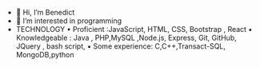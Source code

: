 - 👋 Hi, I’m Benedict 
- 👀 I’m interested in  programming
- TECHNOLOGY
▪ Proficient :JavaScript, HTML, CSS, Bootstrap , React
▪ Knowledgeable : Java , PHP,MySQL ,Node.js, Express, Git, GitHub, JQuery , bash script,
▪ Some experience: C,C++,Transact-SQL, MongoDB,python
